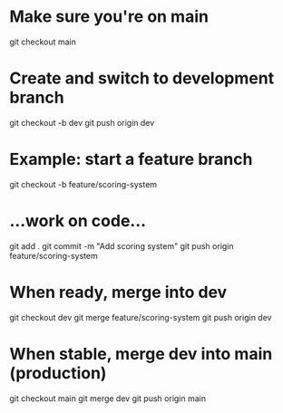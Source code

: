 # Make sure you're on main
git checkout main

# Create and switch to development branch
git checkout -b dev
git push origin dev

# Example: start a feature branch
git checkout -b feature/scoring-system
# ...work on code...
git add .
git commit -m "Add scoring system"
git push origin feature/scoring-system

# When ready, merge into dev
git checkout dev
git merge feature/scoring-system
git push origin dev

# When stable, merge dev into main (production)
git checkout main
git merge dev
git push origin main

